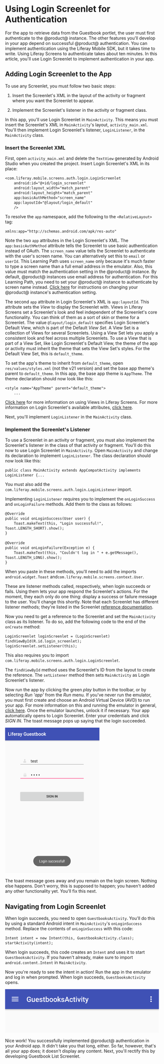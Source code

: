 # Using Login Screenlet for Authentication [](id=using-login-screenlet-for-authentication)

For the app to retrieve data from the Guestbook portlet, the user must first 
authenticate to the @product@ instance. The other features you'll develop 
in your app depend on successful @product@ authentication. You can implement 
authentication using the Liferay Mobile SDK, but it takes time to write. Using 
Liferay Screens to authenticate takes about ten minutes. In this article, you'll 
use Login Screenlet to implement authentication in your app. 

## Adding Login Screenlet to the App [](id=adding-login-screenlet-to-the-app)

To use any Screenlet, you must follow two basic steps:

1. Insert the Screenlet's XML in the layout of the activity or fragment where 
   you want the Screenlet to appear. 

2. Implement the Screenlet's listener in the activity or fragment class. 

In this app, you'll use Login Screenlet in `MainActivity`. This means you must 
insert the Screenlet's XML in `MainActivity`'s layout, `activity_main.xml`. 
You'll then implement Login Screenlet's listener, `LoginListener`, in the 
`MainActivity` class. 

### Insert the Screenlet XML

First, open `activity_main.xml` and delete the `TextView` generated by Android 
Studio when you created the project. Insert Login Screenlet's XML in its place: 

    <com.liferay.mobile.screens.auth.login.LoginScreenlet
        android:id="@+id/login_screenlet"
        android:layout_width="match_parent"
        android:layout_height="match_parent"
        app:basicAuthMethod="screen_name"
        app:layoutId="@layout/login_default"
        />

To resolve the `app` namespace, add the following to the `<RelativeLayout>` tag: 

    xmlns:app="http://schemas.android.com/apk/res-auto"

Note the two `app` attributes in the Login Screenlet's XML. The 
`app:basicAuthMethod` attribute tells the Screenlet to use basic authentication 
instead of OAuth. The `screen_name` value tells the Screenlet to authenticate 
with the user's screen name. You can alternatively set this to `email` or 
`userId`. This Learning Path uses `screen_name` only because it's much faster to 
type a screen name than a full email address in the emulator. Also, this value 
must match the authentication setting in the @product@ instance. By default, 
@product@ instances use email address for authentication. For this Learning 
Path, you need to set your @product@ instance to authenticate by screen name 
instead. 
[Click here](/develop/reference/-/knowledge_base/7-0/loginscreenlet-for-android#basic-authentication) 
for instructions on changing your @product@ instance's authentication setting. 

The second `app` attribute in Login Screenlet's XML is `app:layoutId`. This 
attribute sets the *View* to display the Screenlet with. Views in Liferay 
Screens set a Screenlet's look and feel independent of the Screenlet's core 
functionality. You can think of them as a sort of skin or theme for a Screenlet. 
The value `@layout/login_default` specifies Login Screenlet's Default View, 
which is part of the Default *View Set*. A View Set is a collection of Views for 
several Screenlets. Using a View Set lets you apply a consistent look and feel 
across multiple Screenlets. To use a View that is part of a View Set, like Login 
Screenlet's Default View, the theme of the app or activity must inherit the 
theme that sets the View Set's styles. For the Default View Set, this is 
`default_theme`. 

To set the app's theme to inherit from `default_theme`, open 
`res/values/styles.xml` (not the v21 version) and set the base app theme's 
parent to `default_theme`. In this app, the base app theme is `AppTheme`. The 
theme declaration should now look like this:

    <style name="AppTheme" parent="default_theme">
        ...

[Click here](/develop/tutorials/-/knowledge_base/7-0/using-views-in-android-screenlets)
for more information on using Views in Liferay Screens. For more information on 
Login Screenlet's available attributes, 
[click here](/develop/reference/-/knowledge_base/7-0/loginscreenlet-for-android#attributes). 

Next, you'll implement `LoginListener` in the `MainActivity` class. 

### Implement the Screenlet's Listener

To use a Screenlet in an activity or fragment, you must also implement the 
Screenlet's listener in the class of that activity or fragment. You'll do this 
now to use Login Screenlet in `MainActivity`. Open `MainActivity` and change its 
declaration to implement `LoginListener`. The class declaration should now look 
like this: 

    public class MainActivity extends AppCompatActivity implements LoginListener {...

You must also add the `com.liferay.mobile.screens.auth.login.LoginListener` 
import. 

Implementing `LoginListener` requires you to implement the `onLoginSuccess` and 
`onLoginFailure` methods. Add them to the class as follows: 

    @Override
    public void onLoginSuccess(User user) {
        Toast.makeText(this, "Login successful!", Toast.LENGTH_SHORT).show();
    }

    @Override
    public void onLoginFailure(Exception e) {
        Toast.makeText(this, "Couldn't log in " + e.getMessage(), Toast.LENGTH_LONG).show();
    }

When you paste in these methods, you'll need to add the imports 
`android.widget.Toast` and`com.liferay.mobile.screens.context.User`. 

These are listener methods called, respectively, when login succeeds or fails. 
Using them lets your app respond the Screenlet's actions. For the moment, they 
each only do one thing: display a success or failure message to the user. You'll 
change this shortly. Note that each Screenlet has different listener methods; 
they're listed in the Screenlet 
[reference documentation](/develop/reference/-/knowledge_base/7-0/screenlets-in-liferay-screens-for-android). 

Now you need to get a reference to the Screenlet and set the `MainActivity` 
class as its listener. To do so, add the following code to the end of the 
`onCreate` method: 

    LoginScreenlet loginScreenlet = (LoginScreenlet) findViewById(R.id.login_screenlet);
    loginScreenlet.setListener(this);

This also requires you to import 
`com.liferay.mobile.screens.auth.login.LoginScreenlet`. 

The `findViewById` method uses the Screenlet's ID from the layout to create the 
reference. The `setListener` method then sets `MainActivity` as Login 
Screenlet's listener. 

Now run the app by clicking the green *play* button in the toolbar, or by 
selecting *Run 'app'* from the *Run* menu. If you've never run the emulator, you 
must first create and choose an Android Virtual Device (AVD) to run your app. 
For more information on this and running the emulator in general, 
[click here](https://developer.android.com/studio/run/emulator.html). 
Once the emulator launches, unlock it if necessary. Your app automatically opens 
to Login Screenlet. Enter your credentials and click *SIGN IN*. The toast 
message pops up saying that the login succeeded. 

![Figure 1: Login Screenlet successfully authenticated you with the @product@ instance.](../../../images/android-login-screenlet-success.png)

The toast message goes away and you remain on the login screen. Nothing else 
happens. Don't worry, this is supposed to happen; you haven't added any other 
functionality yet. You'll fix this next. 

## Navigating from Login Screenlet [](id=navigating-from-login-screenlet)

When login succeeds, you need to open `GuestbooksActivity`. You'll do this by 
using a standard Android intent in `MainActivity`'s `onLoginSuccess` method. 
Replace the contents of `onLoginSuccess` with this code: 

    Intent intent = new Intent(this, GuestbooksActivity.class);
    startActivity(intent);

When login succeeds, this code creates an `Intent` and uses it to start 
`GuestbooksActivity`. If you haven't already, make sure to import 
`android.content.Intent` in `MainActivity`. 

Now you're ready to see the intent in action! Run the app in the emulator and 
log in when prompted. When login succeeds, `GuestbooksActivity` opens. 

![Figure 2: Upon login, the app takes you to the new activity.](../../../images/android-login-success-intent.png)

Nice work! You successfully implemented @product@ authentication in your Android 
app. It didn't take you that long, either. So far, however, that's all your app 
does; it doesn't display any content. Next, you'll rectify this by developing 
Guestbook List Screenlet. 
